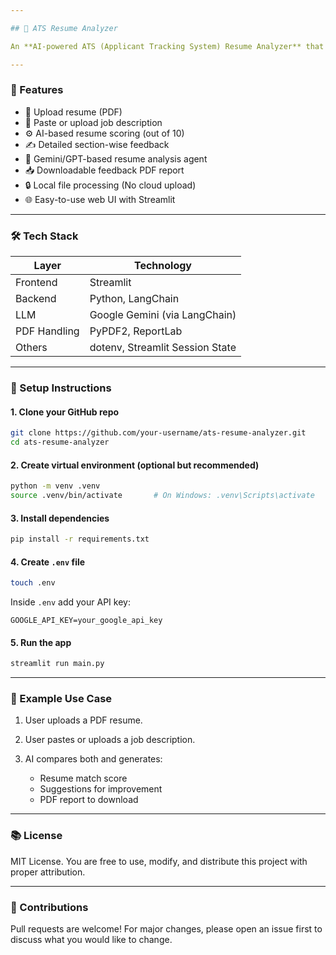 ```yaml
---

## 📄 ATS Resume Analyzer

An **AI-powered ATS (Applicant Tracking System) Resume Analyzer** that allows users to upload resumes and receive detailed scoring, feedback, and match insights based on a selected job description. Built using **Streamlit**, **LangChain**, and **LLM (Google Gemini)**, this app enhances resume quality and increases job-fit precision.

---
```


### 🚀 Features

* 📄 Upload resume (PDF)
* 💼 Paste or upload job description
* ⚙️ AI-based resume scoring (out of 10)
* ✍️ Detailed section-wise feedback
* 🤖 Gemini/GPT-based resume analysis agent
* 📥 Downloadable feedback PDF report
* 🔒 Local file processing (No cloud upload)
* 🌐 Easy-to-use web UI with Streamlit

---

### 🛠 Tech Stack

| Layer        | Technology                      |
| ------------ | ------------------------------- |
| Frontend     | Streamlit                       |
| Backend      | Python, LangChain               |
| LLM          | Google Gemini (via LangChain)   |
| PDF Handling | PyPDF2, ReportLab               |
| Others       | dotenv, Streamlit Session State |

---

### 🧰 Setup Instructions

#### 1. Clone your GitHub repo

```bash
git clone https://github.com/your-username/ats-resume-analyzer.git
cd ats-resume-analyzer
```

#### 2. Create virtual environment (optional but recommended)

```bash
python -m venv .venv
source .venv/bin/activate       # On Windows: .venv\Scripts\activate
```

#### 3. Install dependencies

```bash
pip install -r requirements.txt
```

#### 4. Create `.env` file

```bash
touch .env
```

Inside `.env` add your API key:

```
GOOGLE_API_KEY=your_google_api_key
```

#### 5. Run the app

```bash
streamlit run main.py
```

---

### 📌 Example Use Case

1. User uploads a PDF resume.
2. User pastes or uploads a job description.
3. AI compares both and generates:

   * Resume match score
   * Suggestions for improvement
   * PDF report to download

---

### 📚 License

MIT License. You are free to use, modify, and distribute this project with proper attribution.

---

### 🤝 Contributions

Pull requests are welcome! For major changes, please open an issue first to discuss what you would like to change.


